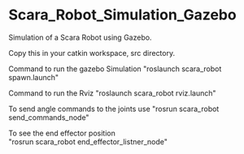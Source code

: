 # Scara_Robot_Simulation_Gazebo
Simulation of a Scara Robot using Gazebo.

Copy this in your catkin workspace, src directory.

Command to run the gazebo Simulation
    "roslaunch scara_robot spawn.launch"

Command to run the Rviz 
    "roslaunch scara_robot rviz.launch"

To send angle commands to the joints use 
    "rosrun scara_robot send_commands_node"

To see the end effector position  
    "rosrun scara_robot end_effector_listner_node"
 
    

